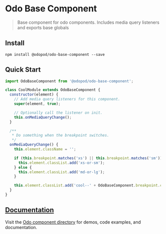 # Odo Base Component

> Base component for odo components. Includes media query listeners and exports base globals

## Install

```shell
npm install @odopod/odo-base-component --save
```

## Quick Start

```js
import OdoBaseComponent from '@odopod/odo-base-component';

class CoolModule extends OdoBaseComponent {
  constructor(element) {
    // Add media query listeners for this component.
    super(element, true);

    // Optionally call the listener on init.
    this.onMediaQueryChange();
  }

  /**
   * Do something when the breakpoint switches.
   */
  onMediaQueryChange() {
    this.element.className = '';

    if (this.breakpoint.matches('xs') || this.breakpoint.matches('sm')) {
      this.element.classList.add('xs-or-sm');
    } else {
      this.element.classList.add('md-or-lg');
    }

    this.element.classList.add('cool--' + OdoBaseComponent.breakpoint.current);
  }
}
```

## [Documentation][permalink]

Visit the [Odo component directory][permalink] for demos, code examples, and documentation.

[permalink]: https://odopod.github.io/odo/odo-base-component/
